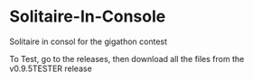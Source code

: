 # Solitaire-In-Console
Solitaire in consol for the gigathon contest

To Test, go to the releases, then download all the files from the v0.9.5TESTER release
